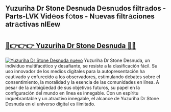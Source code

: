 ## Yuzuriha Dr Stone Desnuda D𝚎sn𝚞dos filtr𝚊dos - Parts-LVK Vid𝚎os f𝚘tos - N𝚞evas filtr𝚊ciones atr𝚊ctivas nIEew

# <h2><a href="http://mbctzq0.tromn.icu/?c=Yuzuriha+Dr+Stone+Desnuda">🔗👉👉👉 Yuzuriha Dr Stone Desnuda 🔗🔗</a></h2>

[![Yuzuriha Dr Stone Desnuda nuevo](https://i.imgur.com/pEAQMta.gif)](http://mbctzq0.tromn.icu/?c=Yuzuriha+Dr+Stone+Desnuda)
Yuzuriha Dr Stone Desnuda, un individuo multifacético y desafiante, se resiste a la clasificación fácil. Su uso innovador de los medios digitales para la autopresentación ha cautivado y enfurecido a los observadores, estimulando debates sobre el consentimiento, la moralidad y la esencia de las comunidades en línea. A pesar de la ambigüedad de sus objetivos futuros, su papel en la configuración del mundo en línea es innegable. Con un espíritu inquebrantable y un atractivo innegable, el alcance de Yuzuriha Dr Stone Desnuda en el universo digital es ilimitado.

